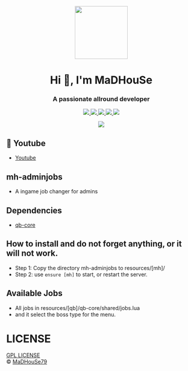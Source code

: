 <p align="center">
    <img width="140" src="https://icons.iconarchive.com/icons/iconarchive/red-orb-alphabet/128/Letter-M-icon.png" />  
    <h1 align="center">Hi 👋, I'm MaDHouSe</h1>
    <h3 align="center">A passionate allround developer </h3>    
</p>

<p align="center">
  <a href="https://github.com/MaDHouSe79/mh-adminjobs/issues">
    <img src="https://img.shields.io/github/issues/MaDHouSe79/mh-adminjobs"/> 
  </a>
  <a href="https://github.com/MaDHouSe79/mh-adminjobs/watchers">
    <img src="https://img.shields.io/github/watchers/MaDHouSe79/mh-adminjobs"/> 
  </a> 
  <a href="https://github.com/MaDHouSe79/mh-adminjobs/network/members">
    <img src="https://img.shields.io/github/forks/MaDHouSe79/mh-adminjobs"/> 
  </a>  
  <a href="https://github.com/MaDHouSe79/mh-adminjobs/stargazers">
    <img src="https://img.shields.io/github/stars/MaDHouSe79/mh-adminjobs?color=white"/> 
  </a>
  <a href="https://github.com/MaDHouSe79/mh-adminjobs/blob/main/LICENSE">
    <img src="https://img.shields.io/github/license/MaDHouSe79/mh-adminjobs?color=black"/> 
  </a>      
</p>

<p align="center">
  <img alig src="https://github-profile-trophy.vercel.app/?username=MaDHouSe79&margin-w=15&column=6" />
</p>

## 🙈 Youtube
- [Youtube](https://www.youtube.com/@MaDHouSe79)

## mh-adminjobs 
- A ingame job changer for admins

## Dependencies
- [qb-core](https://github.com/qbcore-framework/qb-core)

## How to install and do not forget anything, or it will not work.
- Step 1: Copy the directory mh-adminjobs to resources/[mh]/
- Step 2: use `ensure [mh]` to start, or restart the server.


## Available Jobs 
- All jobs in resources/[qb]/qb-core/shared/jobs.lua 
- and it select the boss type for the menu.

# LICENSE
[GPL LICENSE](./LICENSE)<br />
&copy; [MaDHouSe79](https://www.youtube.com/@MaDHouSe79)
